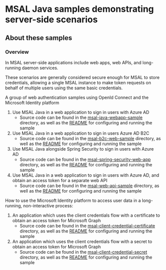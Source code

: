# MSAL Java samples demonstrating server-side scenarios

## About these samples

### Overview

In MSAL server-side applications include web apps, web APIs, and long-running daemon services.

These scenarios are generally considered secure enough for MSAL to store credentials, allowing a single MSAL instance to make token requests on behalf of multiple users using the same basic credentials.

A group of web authentication samples using OpenId Connect and the Microsoft Identity platform

1. Use MSAL Java in a web application to sign in users with Azure AD
    - Source code can be found in the [msal-java-webapp-sample](msal-java-webapp-sample) directory, as well as the [README](msal-java-webapp-sample/README.md) for configuring and running the sample
1. Use MSAL Java in a web application to sign in users Azure AD B2C
    - Source code can be found in the [msal-b2c-web-sample](msal-b2c-web-sample) directory, as well as the [README](msal-b2c-web-sample/README.md) for configuring and running the sample
1. Use MSAL Java alongside Spring Security to sign in users with Azure AD
    - Source code can be found in the [msal-spring-security-web-app](msal-spring-security-web-app) directory, as well as the [README](spring-security-web-app/README.md) for configuring and running the sample
1. Use MSAL Java in a web application to sign in users with Azure AD, and obtain an access token for a separate web API
    - Source code can be found in the [msal-web-api-sample](msal-web-api-sample) directory, as well as the [README](msal-web-api-sample/README.md) for configuring and running the sample

How to use the Microsoft Identity platform to access user data in a long-running, non-interactive process:

1. An application which uses the client credentials flow with a certificate to obtain an access token for Microsoft Graph
    - Source code can be found in the [msal-client-credential-certificate](msal-client-credential-certificate) directory, as well as the [README](msal-client-credential-certificate/README.md) for configuring and running the sample
1. An application which uses the client credentials flow with a secret to obtain an access token for Microsoft Graph
    - Source code can be found in the [msal-client-credential-secret](msal-client-credential-secret) directory, as well as the [README](msal-client-credential-secret/README.md) for configuring and running the sample
